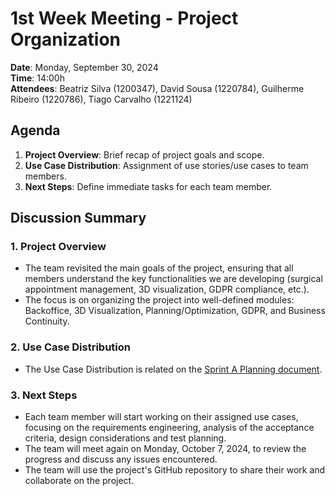 # 1st Week Meeting - Project Organization

**Date**: Monday, September 30, 2024  
**Time**: 14:00h  
**Attendees**: Beatriz Silva (1200347), David Sousa (1220784), Guilherme Ribeiro (1220786), Tiago Carvalho (1221124)

## Agenda

1. **Project Overview**: Brief recap of project goals and scope.
2. **Use Case Distribution**: Assignment of use stories/use cases to team members.
3. **Next Steps**: Define immediate tasks for each team member.

## Discussion Summary

### 1. Project Overview

- The team revisited the main goals of the project, ensuring that all members understand the key functionalities we are developing (surgical appointment management, 3D visualization, GDPR compliance, etc.).
- The focus is on organizing the project into well-defined modules: Backoffice, 3D Visualization, Planning/Optimization, GDPR, and Business Continuity.

### 2. Use Case Distribution

- The Use Case Distribution is related on the [Sprint A Planning document](../SprintAPlanning.md).

### 3. Next Steps

- Each team member will start working on their assigned use cases, focusing on the requirements engineering, analysis of the acceptance criteria, design considerations and test planning.
- The team will meet again on Monday, October 7, 2024, to review the progress and discuss any issues encountered.
- The team will use the project's GitHub repository to share their work and collaborate on the project.
